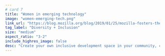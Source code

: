 ```yaml
---
# card 7
title: "Women in emerging technology"
image: "women-emerging-tech.png"
link_url: "https://blog.mozilla.org/blog/2019/01/25/mozilla-fosters-the-next-generation-of-women-in-emerging-technologies/?utm_source=www.mozilla.org&utm_medium=referral&utm_campaign=homepage&utm_content=card"
tag_label: "Diversity + Inclusion"
size: "medium"
aspect_ratio: "3-2"
include_highres_image: false
desc: "Create your own inclusive development space in your community, city or company with our toolkit."
---
```

